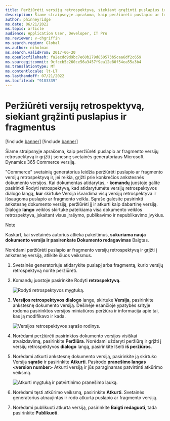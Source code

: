 ```yaml
---
title: Peržiūrėti versijų retrospektyvą, siekiant grąžinti puslapius ir fragmentus
description: Šiame straipsnyje aprašoma, kaip peržiūrėti puslapio ar fragmento versijų retrospektyvą ir grįžti į senesnę svetainės generatoriaus Microsoft Dynamics 365 Commerce versiją.
author: phinneyridge
ms.date: 06/21/2022
ms.topic: article
audience: Application User, Developer, IT Pro
ms.reviewer: v-chgriffin
ms.search.region: Global
ms.author: niholman
ms.search.validFrom: 2017-06-20
ms.openlocfilehash: fa2ecdd9d9bc7e60b279d850573b5caa6df2c659
ms.sourcegitcommit: 9cfccb5c260ce56a3457f9ea12e80f54ea55a3b4
ms.translationtype: MT
ms.contentlocale: lt-LT
ms.lasthandoff: 07/21/2022
ms.locfileid: "9183339"
---
```

# <a name="view-version-history-to-revert-pages-and-fragments"></a>Peržiūrėti versijų retrospektyvą, siekiant grąžinti puslapius ir fragmentus

[!include [banner](includes/banner.md)]
[!include [banner](includes/preview-banner.md)]

Šiame straipsnyje aprašoma, kaip peržiūrėti puslapio ar fragmento versijų retrospektyvą ir grįžti į senesnę svetainės generatoriaus Microsoft Dynamics 365 Commerce versiją.

"Commerce" svetainių generatorius leidžia peržiūrėti puslapio ar fragmento versijų retrospektyvą ir, jei reikia, grįžti prie konkrečios ankstesnės dokumento versijos. Kai dokumentas atidarytas, **·** **komandų** juostoje galite pasirinkti Rodyti retrospektyvą, kad atidarytumėte versijų retrospektyvos dialogo langą, **kur** skirtuke Versija išvardima visų versijų retrospektyva ir išsaugoma puslapio ar fragmento veikla. Sąraše galėsite pasirinkti ankstesnę dokumento versiją, peržiūrėti jį ir atkurti kaip dabartinę versiją. Dialogo **lango** veiklos skirtuke pateikiama visa dokumento veiklos retrospektyva, įskaitant visus įrašymo, publikavimo ir nepublikavimo įvykius.

> [!NOTE]
> Kaskart, kai svetainės autorius atlieka pakeitimus, **sukuriama nauja dokumento versija ir pasirenkate Dokumento redagavimas** Baigtas. 

Norėdami peržiūrėti puslapio ar fragmento versijų retrospektyvą ir grįžti į ankstesnę versiją, atlikite šiuos veiksmus.

1. Svetainės generatoriuje atidarykite puslapį arba fragmentą, kurio versijų retrospektyvą norite peržiūrėti.
1. Komandų juostoje pasirinkite Rodyti **retrospektyvą**.

    ![Rodyti retrospektyvos mygtuką.](./media/version-history-1.png)

1. **Versijos retrospektyvos dialogo** lange, skirtuke **Versija**, pasirinkite ankstesnę dokumento versiją. Dešinėje esančioje ypatybės srityje rodoma pasirinktos versijos miniatiūros peržiūra ir informacija apie tai, kas ją modifikavo ir kada.

    ![Versijos retrospektyvos sąrašo rodinys.](./media/version-history-2.png)

1. Norėdami peržiūrėti pasirinktos dokumento versijos visiškai atvaizdavimą, pasirinkite **Peržiūra**. Norėdami uždaryti peržiūrą ir grįžti į versijų retrospektyvos **dialogo** langą, pasirinkite Išeiti **iš peržiūros**.
1. Norėdami atkurti ankstesnę dokumento versiją, pasirinkite ją skirtuko Versija **sąraše** ir pasirinkite **Atkurti**. Pasirodo **pranešimo langas \<version number\>** Atkurti versiją ir jūs paraginamas patvirtinti atkūrimo veiksmą. 

    ![Atkurti mygtuką ir patvirtinimo pranešimo lauką.](./media/version-history-3.png)

1. Norėdami tęsti atkūrimo veiksmą, pasirinkite **Atkurti**. Svetainės generatorius atnaujintas ir rodo atkurta puslapio ar fragmento versiją.
1. Norėdami publikuoti atkurta versiją, pasirinkite **Baigti redaguoti**, tada pasirinkite **Publikuoti**.
